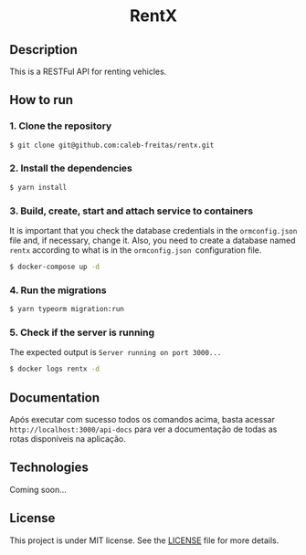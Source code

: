 <h1 align="center">RentX</h1>

## Description

This is a RESTFul API for renting vehicles.

## How to run

### 1. Clone the repository

```bash
$ git clone git@github.com:caleb-freitas/rentx.git
```

### 2. Install the dependencies

```bash
$ yarn install
```

### 3. Build, create, start and attach service to containers

It is important that you check the database credentials in the `ormconfig.json` file and, if necessary, change it.
Also, you need to create a database named `rentx` according to what is in the `ormconfig.json `configuration file.

```bash
$ docker-compose up -d
```

### 4. Run the migrations

```bash
$ yarn typeorm migration:run
```

### 5. Check if the server is running

The expected output is `Server running on port 3000...`

```bash
$ docker logs rentx -d
```

## Documentation

Após executar com sucesso todos os comandos acima, basta acessar `http://localhost:3000/api-docs` para ver a documentação de todas as rotas disponíveis na aplicação.

## Technologies

Coming soon...

## License

This project is under MIT license. See the [LICENSE](LICENSE.md) file for more details.

